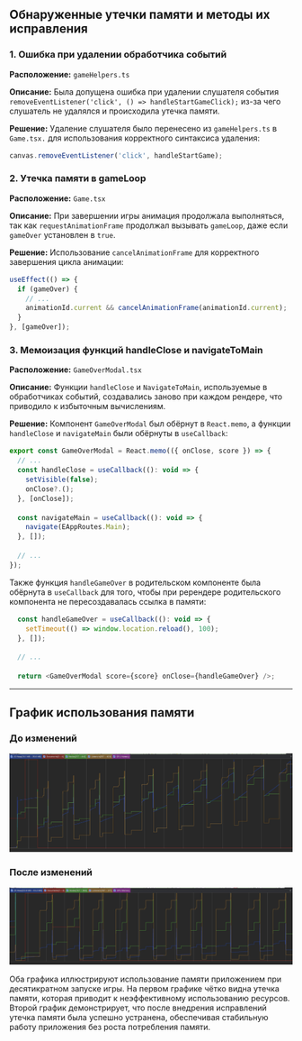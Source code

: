 ## Обнаруженные утечки памяти и методы их исправления

### 1. Ошибка при удалении обработчика событий

**Расположение:**
`gameHelpers.ts`

**Описание:**
Была допущена ошибка при удалении слушателя события `removeEventListener('click', () => handleStartGameClick);` из-за чего слушатель не удалялся и происходила утечка памяти.

**Решение:**
 Удаление слушателя было перенесено из `gameHelpers.ts` в `Game.tsx.` для использования корректного синтаксиса удаления:
  ```javascript
  canvas.removeEventListener('click', handleStartGame);
  ```

### 2. Утечка памяти в gameLoop

**Расположение:**
`Game.tsx`

**Описание:**
При завершении игры анимация продолжала выполняться, так как `requestAnimationFrame` продолжал вызывать `gameLoop`, даже если `gameOver` установлен в `true`.

**Решение:**
Использование `cancelAnimationFrame` для корректного завершения цикла анимации:
  ```javascript
  useEffect(() => {
    if (gameOver) {
      // ...
      animationId.current && cancelAnimationFrame(animationId.current);
    }
  }, [gameOver]);
```

### 3. Мемоизация функций handleClose и navigateToMain

**Расположение:**
`GameOverModal.tsx`

**Описание:**
Функции `handleClose` и `NavigateToMain`, используемые в обработчиках событий, создавались заново при каждом рендере, что приводило к избыточным вычислениям.

**Решение:**
Компонент `GameOverModal` был обёрнут в `React.memo`, а функции `handleClose` и `navigateMain` были обёрнуты в `useCallback`:
  ```javascript
  export const GameOverModal = React.memo(({ onClose, score }) => {
    // ...
    const handleClose = useCallback((): void => {
      setVisible(false);
      onClose?.();
    }, [onClose]);

    const navigateMain = useCallback((): void => {
      navigate(EAppRoutes.Main);
    }, []);

    // ...
  });
```

Также функция `handleGameOver` в родительском компоненте была обёрнута в `useCallback` для того, чтобы при ререндере родительского компонента не пересоздавалась ссылка в памяти:
  ```javascript
    const handleGameOver = useCallback((): void => {
      setTimeout(() => window.location.reload(), 100);
    }, []);

    // ...

    return <GameOverModal score={score} onClose={handleGameOver} />;
```

---

## График использования памяти
### До изменений
![before_fix](packages/client/public/before_fix.jpg)

### После изменений
![after_fix](packages/client/public/after_fix.jpg)

Оба графика иллюстрируют использование памяти приложением при десятикратном запуске игры. На первом графике чётко видна утечка памяти, которая приводит к неэффективному использованию ресурсов. Второй график демонстрирует, что после внедрения исправлений утечка памяти была успешно устранена, обеспечивая стабильную работу приложения без роста потребления памяти.
